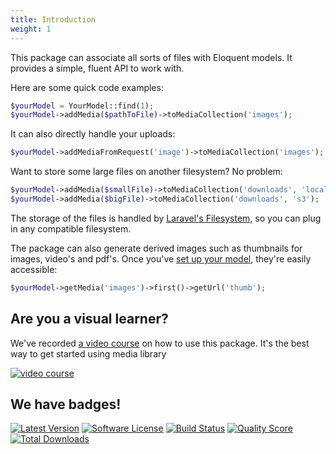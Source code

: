 ```yaml
---
title: Introduction
weight: 1
---
```


This package can associate all sorts of files with Eloquent models. It provides a simple, fluent API to work with.

Here are some quick code examples:

```php
$yourModel = YourModel::find(1);
$yourModel->addMedia($pathToFile)->toMediaCollection('images');
```

It can also directly handle your uploads:

```php
$yourModel->addMediaFromRequest('image')->toMediaCollection('images');
```

Want to store some large files on another filesystem? No problem:

```php
$yourModel->addMedia($smallFile)->toMediaCollection('downloads', 'local');
$yourModel->addMedia($bigFile)->toMediaCollection('downloads', 's3');
```

The storage of the files is handled by [Laravel's Filesystem](http://laravel.com/docs/5.6/filesystem), so you can plug in any compatible filesystem.

The package can also generate derived images such as thumbnails for images, video's and pdf's. Once you've [set up your model](/laravel-medialibrary/v8/basic-usage/preparing-your-model), they're easily accessible:

```php
$yourModel->getMedia('images')->first()->getUrl('thumb');
```

## Are you a visual learner?

We've recorded [a video course](https://spatie.be/videos/discovering-laravel-media-library) on how to use this package. It's the best way to get started using media library

[![video course](/docs/laravel-medialibrary/v8/images/video-course.jpg)](https://spatie.be/videos/discovering-laravel-media-library/intro)

## We have badges!

<section class="article_badges">
    <a href="https://github.com/spatie/laravel-medialibrary/releases"><img src="https://img.shields.io/github/release/spatie/laravel-medialibrary.svg?style=flat-square" alt="Latest Version"></a>
    <a href="https://github.com/spatie/laravel-medialibrary/blob/master/LICENSE.md"><img src="https://img.shields.io/badge/license-MIT-brightgreen.svg?style=flat-square" alt="Software License"></a>
    <a href="https://travis-ci.org/spatie/laravel-medialibrary"><img src="https://img.shields.io/travis/spatie/laravel-medialibrary/master.svg?style=flat-square" alt="Build Status"></a>
    <a href="https://scrutinizer-ci.com/g/spatie/laravel-medialibrary"><img src="https://img.shields.io/scrutinizer/g/spatie/laravel-medialibrary.svg?style=flat-square" alt="Quality Score"></a>
    <a href="https://packagist.org/packages/spatie/laravel-medialibrary"><img src="https://img.shields.io/packagist/dt/spatie/laravel-medialibrary.svg?style=flat-square" alt="Total Downloads"></a>
</section>
